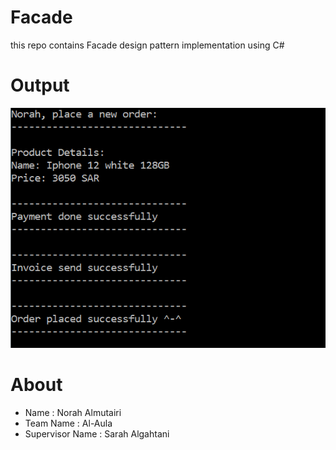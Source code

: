 # Facade
this repo contains Facade design pattern implementation using C#


# Output

  <img src="https://raw.githubusercontent.com/NorahMAlmutairi/Facade/main/ScreenshotOutput.png"/>
  <br/>

#  About 
- Name : Norah Almutairi
- Team Name : Al-Aula
- Supervisor Name : Sarah Algahtani 

